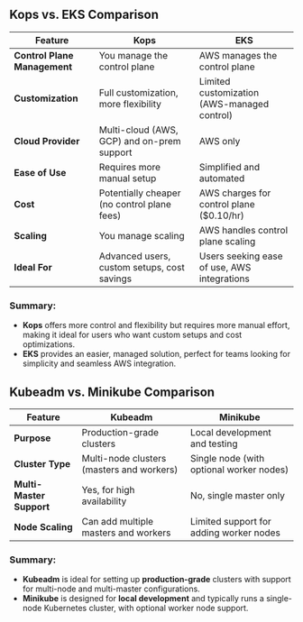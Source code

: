 ## Kops vs. EKS Comparison

| Feature                    | **Kops**                                    | **EKS**                                     |
|----------------------------|---------------------------------------------|---------------------------------------------|
| **Control Plane Management**| You manage the control plane                | AWS manages the control plane               |
| **Customization**           | Full customization, more flexibility        | Limited customization (AWS-managed control) |
| **Cloud Provider**          | Multi-cloud (AWS, GCP) and on-prem support  | AWS only                                    |
| **Ease of Use**             | Requires more manual setup                  | Simplified and automated                    |
| **Cost**                    | Potentially cheaper (no control plane fees) | AWS charges for control plane ($0.10/hr)    |
| **Scaling**                 | You manage scaling                          | AWS handles control plane scaling           |
| **Ideal For**               | Advanced users, custom setups, cost savings | Users seeking ease of use, AWS integrations |

### Summary:
- **Kops** offers more control and flexibility but requires more manual effort, making it ideal for users who want custom setups and cost optimizations.
- **EKS** provides an easier, managed solution, perfect for teams looking for simplicity and seamless AWS integration.


## Kubeadm vs. Minikube Comparison

| Feature                     | **Kubeadm**                                | **Minikube**                               |
|-----------------------------|--------------------------------------------|--------------------------------------------|
| **Purpose**                  | Production-grade clusters                  | Local development and testing              |
| **Cluster Type**             | Multi-node clusters (masters and workers)  | Single node (with optional worker nodes)   |
| **Multi-Master Support**     | Yes, for high availability                 | No, single master only                     |
| **Node Scaling**             | Can add multiple masters and workers       | Limited support for adding worker nodes    |

### Summary:
- **Kubeadm** is ideal for setting up **production-grade** clusters with support for multi-node and multi-master configurations.
- **Minikube** is designed for **local development** and typically runs a single-node Kubernetes cluster, with optional worker node support.
